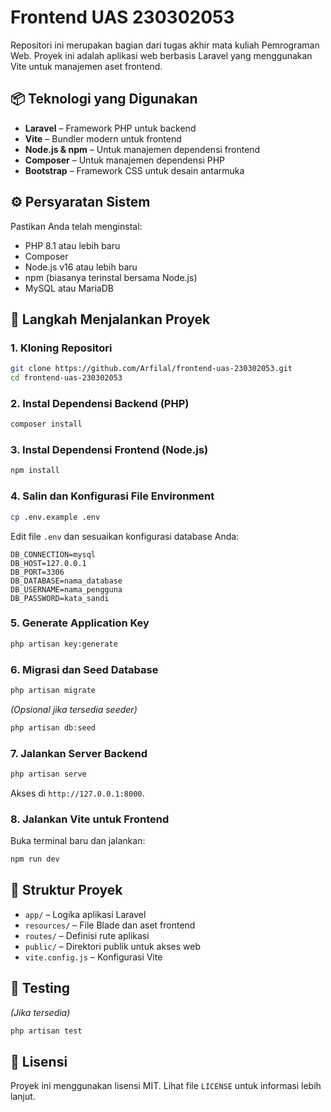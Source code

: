# Frontend UAS 230302053

Repositori ini merupakan bagian dari tugas akhir mata kuliah Pemrograman Web. Proyek ini adalah aplikasi web berbasis Laravel yang menggunakan Vite untuk manajemen aset frontend.

## 📦 Teknologi yang Digunakan

- **Laravel** – Framework PHP untuk backend
- **Vite** – Bundler modern untuk frontend
- **Node.js & npm** – Untuk manajemen dependensi frontend
- **Composer** – Untuk manajemen dependensi PHP
- **Bootstrap** – Framework CSS untuk desain antarmuka

## ⚙️ Persyaratan Sistem

Pastikan Anda telah menginstal:

- PHP 8.1 atau lebih baru
- Composer
- Node.js v16 atau lebih baru
- npm (biasanya terinstal bersama Node.js)
- MySQL atau MariaDB

## 🚀 Langkah Menjalankan Proyek

### 1. Kloning Repositori

```bash
git clone https://github.com/Arfilal/frontend-uas-230302053.git
cd frontend-uas-230302053
```

### 2. Instal Dependensi Backend (PHP)

```bash
composer install
```

### 3. Instal Dependensi Frontend (Node.js)

```bash
npm install
```

### 4. Salin dan Konfigurasi File Environment

```bash
cp .env.example .env
```

Edit file `.env` dan sesuaikan konfigurasi database Anda:

```env
DB_CONNECTION=mysql
DB_HOST=127.0.0.1
DB_PORT=3306
DB_DATABASE=nama_database
DB_USERNAME=nama_pengguna
DB_PASSWORD=kata_sandi
```

### 5. Generate Application Key

```bash
php artisan key:generate
```

### 6. Migrasi dan Seed Database

```bash
php artisan migrate
```

*(Opsional jika tersedia seeder)*

```bash
php artisan db:seed
```

### 7. Jalankan Server Backend

```bash
php artisan serve
```

Akses di `http://127.0.0.1:8000`.

### 8. Jalankan Vite untuk Frontend

Buka terminal baru dan jalankan:

```bash
npm run dev
```

## 📁 Struktur Proyek

- `app/` – Logika aplikasi Laravel
- `resources/` – File Blade dan aset frontend
- `routes/` – Definisi rute aplikasi
- `public/` – Direktori publik untuk akses web
- `vite.config.js` – Konfigurasi Vite

## 🧪 Testing

*(Jika tersedia)*

```bash
php artisan test
```

## 📄 Lisensi

Proyek ini menggunakan lisensi MIT. Lihat file `LICENSE` untuk informasi lebih lanjut.
